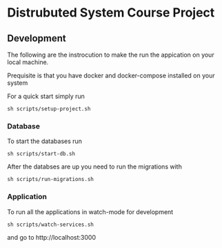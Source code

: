 # Distrubuted System Course Project

## Development

The following are the instrocution to make the run the appication on your local machine.

Prequisite is that you have docker and docker-compose installed on your system

For a quick start simply run

```
sh scripts/setup-project.sh
```

### Database

To start the databases run

```
sh scripts/start-db.sh
```

After the databses are up you need to run the migrations with

```
sh scripts/run-migrations.sh
```

### Application

To run all the applications in watch-mode for development

```
sh scripts/watch-services.sh
```

and go to http://localhost:3000
